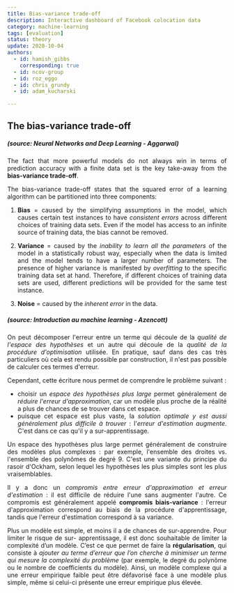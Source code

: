 ```yaml
---
title: Bias-variance trade-off
description: Interactive dashboard of Facebook colocation data
category: machine-learning
tags: [evaluation] 
status: theory
update: 2020-10-04
authors:
  - id: hamish_gibbs
    corresponding: true
  - id: ncov-group
  - id: roz_eggo
  - id: chris_grundy
  - id: adam_kucharski

---
```



## The bias-variance trade-off

<style>body {text-align: justify}</style>

##### *(source: Neural Networks and Deep Learning - Aggarwal)*

The fact that more powerful models do not always win in terms of prediction accuracy with a finite
data set is the key take-away from the **bias-variance trade-off**.

The bias-variance trade-off states that the squared error of a learning algorithm can be partitioned into three components:

1. **Bias** = caused by the simplifying assumptions in the model, which
causes certain test instances to have *consistent errors* across different choices of training data sets. Even if the model has access to an infinite source of training data, the
bias cannot be removed. 

2. **Variance** = caused by the *inability to learn all the parameters* of the model
in a statistically robust way, especially when the data is limited and the model tends
to have a larger number of parameters. The presence of higher variance is manifested
by *overfitting* to the specific training data set at hand. Therefore, if different choices
of training data sets are used, different predictions will be provided for the same
test instance. 

3. **Noise** = caused by the *inherent error* in the data. 

##### *(source: Introduction au machine learning - Azencott)*

On peut décomposer l'erreur entre un terme qui découle de la *qualité de l'espace
des hypothèses* et un autre qui découle de la *qualité de la procédure d'optimisation* utilisée. En pratique,
sauf dans des cas très particuliers où cela est rendu possible par construction, il n'est pas possible de calculer ces termes d'erreur. 

Cependant, cette écriture nous permet de comprendre le problème suivant : 
- choisir un *espace des hypothèses plus large* permet généralement de *réduire l'erreur d'approximation*, car un modèle plus proche de la réalité a plus de chances de se trouver dans cet espace. 
- puisque cet espace est plus vaste, la *solution optimale y est aussi généralement plus difficile à trouver* : l'*erreur d'estimation augmente*. C'est dans ce cas qu'il y a sur-apprentissage.


Un espace des hypothèses plus large permet généralement de construire des modèles plus complexes :
par exemple, l'ensemble des droites vs. l'ensemble des polynômes de degré 9. C'est une
variante du principe du rasoir d'Ockham, selon lequel les hypothèses les plus simples sont les plus vraisemblables.

Il y a donc un *compromis entre erreur d'approximation et erreur d'estimation* : il est difficile de réduire l'une sans augmenter l'autre. Ce compromis est généralement appelé **compromis biais-variance** : l'erreur d'approximation correspond au biais de la procédure d'apprentissage, tandis que l'erreur d'estimation correspond à sa variance.

Plus un modèle est simple, et moins il a de chances de sur-apprendre. Pour limiter le risque de sur-
apprentissage, il est donc souhaitable de limiter la complexité d’un modèle. C’est ce que permet de faire la
**régularisation**, qui consiste à *ajouter au terme d’erreur que l’on cherche à minimiser un terme qui mesure
la complexité du problème* (par exemple, le degré du polynôme ou le nombre de
coefficients du modèle). Ainsi, un modèle complexe qui a une erreur empirique faible peut être défavorisé
face à une modèle plus simple, même si celui-ci présente une erreur empirique plus élevée.
